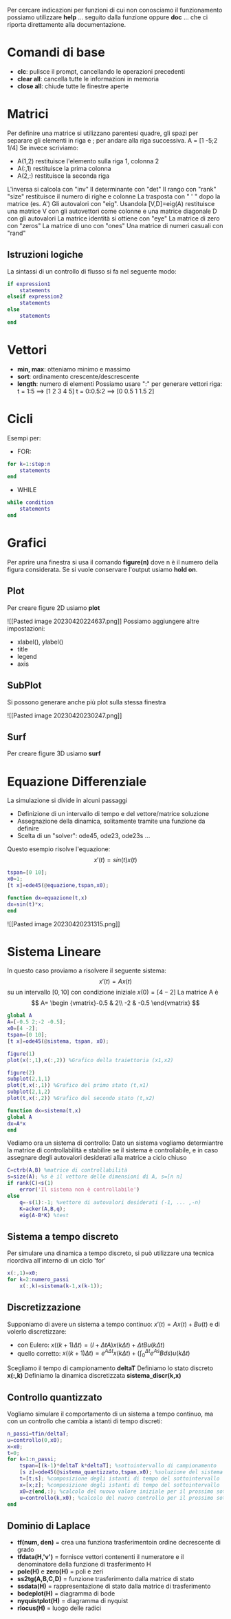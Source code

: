 
Per cercare indicazioni per funzioni di cui non conosciamo il funzionamento possiamo utilizzare **help** ... seguito dalla funzione oppure **doc** ... che ci riporta direttamente alla documentazione.


# Comandi di base

- **clc**: pulisce il prompt, cancellando le operazioni precedenti
- **clear all**: cancella tutte le informazioni in memoria
- **close all**: chiude tutte le finestre aperte

# Matrici

Per definire una matrice si utilizzano parentesi quadre, gli spazi per separare gli elementi in riga e ; per andare alla riga successiva.  A = [1 -5;2 1/4]
Se invece scriviamo:
- A(1,2) restituisce l'elemento sulla riga 1, colonna 2
- A(:,1) restituisce la prima colonna
- A(2,:) restituisce la seconda riga

L'inversa si calcola con "inv"
Il determinante con "det"
Il rango con "rank"
"size" restituisce il numero di righe e colonne
La trasposta con " ' " dopo la matrice (es. A')
Gli autovalori con "eig". Usandola [V,D]=eig(A) restituisce una matrice V con gli autovettori come colonne e una matrice diagonale D con gli autovalori
La matrice identità si ottiene con "eye"
La matrice di zero con "zeros"
La matrice di uno con "ones"
Una matrice di numeri casuali con "rand"

## Istruzioni logiche

La sintassi di un controllo di flusso si fa nel seguente modo:

``` matlab
if expression1
	statements
elseif expression2
	statements
else
	statements
end
```

# Vettori

- **min, max**: otteniamo minimo e massimo
- **sort**: ordinamento crescente/descrescente
- **length**: numero di elementi
Possiamo usare ":" per generare vettori riga: 
t = 1:5 ==> [1 2 3 4 5]
t = 0:0.5:2 ==> [0 0.5 1 1.5 2]

# Cicli

Esempi per:

- FOR: 
```matlab
for k=1:step:n
	statements
end
```

- WHILE
```matlab
while condition
	statements 
end
```

# Grafici

Per aprire una finestra si usa il comando **figure(n)** dove n è il numero della figura considerata. Se si vuole conservare l'output usiamo **hold on**. 

## Plot
Per creare figure 2D usiamo **plot**

![[Pasted image 20230420224637.png]]
Possiamo aggiungere altre impostazioni:
- xlabel(), ylabel()
- title
- legend
- axis

## SubPlot
Si possono generare anche più plot sulla stessa finestra

![[Pasted image 20230420230247.png]]

## Surf
Per creare figure 3D usiamo **surf**

# Equazione Differenziale

La simulazione si divide in alcuni passaggi
- Definizione di un intervallo di tempo e del vettore/matrice soluzione
- Assegnazione della dinamica, solitamente tramite una funzione da definire
- Scelta di un "solver": ode45, ode23, ode23s ...

Questo esempio risolve l'equazione:
$$x'(t)=sin(t)x(t)$$

```matlab
tspan=[0 10];
x0=1;
[t x]=ode45(@equazione,tspan,x0);

function dx=equazione(t,x)
dx=sin(t)*x;
end
```


![[Pasted image 20230420231315.png]]


# Sistema Lineare

In questo caso proviamo a risolvere il seguente sistema:
$$ x'(t)=Ax(t) $$ 
su un intervallo $[0,10]$ con condizione iniziale $x(0)=[4 -2]$
La matrice A è 
$$ A= \begin {vmatrix}-0.5 & 2\\ -2 & -0.5 \end{vmatrix} $$

```matlab
global A
A=[-0.5 2;-2 -0.5];
x0=[4 -2];
tspan=[0 10];
[t x]=ode45(@sistema, tspan, x0);

figure(1)
plot(x(:,1),x(:,2)) %Grafico della traiettoria (x1,x2)

figure(2)
subplot(2,1,1)
plot(t,x(:,1)) %Grafico del primo stato (t,x1)
subplot(2,1,2)
plot(t,x(:,2)) %Grafico del secondo stato (t,x2)

function dx=sistema(t,x)
global A
dx=A*x
end
```


Vediamo ora un sistema di controllo:
Dato un sistema vogliamo determiantre la matrice di controllabilità e stabilire se il sistema è controllabile, e in caso assegnare degli autovalori desiderati alla matrice a ciclo chiuso

```matlab
C=ctrb(A,B) %matrice di controllabilità
s=size(A); %s è il vettore delle dimensioni di A, s=[n n]
if rank(C)<s(1)
	error('Il sistema non è controllabile')
else
	q=-s(1):-1; %vettore di autovalori desiderati (-1, ... ,-n)
	K=acker(A,B,q);
	eig(A-B*K) %test
```

## Sistema a tempo discreto

Per simulare una dinamica a tempo discreto, si può utilizzare una tecnica ricordiva all'interno di un ciclo 'for'

```matlab
x(:,1)=x0;
for k=2:numero_passi
	x(:,k)=sistema(k-1,x(k-1));
```

## Discretizzazione

Supponiamo di avere un sistema a tempo continuo: $x'(t)=Ax(t)+Bu(t)$ e di volerlo discretizzare:
- con Eulero: $x((k+1)\Delta t)=(I+\Delta tA)x(k\Delta t)+\Delta tBu(k\Delta t)$
- quello corretto: $x((k+1)\Delta t)=e^{A\Delta t}x(k\Delta t)+(\int_{0}^{\Delta t}e^{As}Bds)u(k\Delta t)$

Scegliamo il tempo di campionamento **deltaT**
Definiamo lo stato discreto **x(:,k)**
Definiamo la dinamica discretizzata **sistema_discr(k,x)**

## Controllo quantizzato

Vogliamo simulare il comportamento di un sistema a tempo continuo, ma con un controllo che cambia a istanti di tempo discreti:

```matlab
n_passi=tfin/deltaT;
u=controllo(0,x0);
x=x0;
t=0;
for k=1:n_passi;
	tspan=[(k-1)*deltaT k*deltaT]; %sottointervallo di campionamento
	[s z]=ode45(@sistema_quantizzato,tspan,x0); %soluzione del sistema nel sottointervallo
	t=[t;s]; %composizione degli istanti di tempo del sottointervallo
	x=[x;z]; %composizione degli istanti di tempo del sottointervallo
	x0=z(end,:); %calcolo del nuovo valore iniziale per il prossimo sottointervallo
	u=controllo(k,x0); %calcolo del nuovo controllo per il prossimo sottointervallo
end
```

## Dominio di Laplace

- **tf(num, den)** = crea una funziona trasferimentoin ordine decrescente di grado
- **tfdata(H,'v')** = fornisce vettori contenenti il numeratore e il denominatore della funzione di trasferimento H
- **pole(H)** e **zero(H)** = poli e zeri
- **ss2tg(A,B,C,D)** = funzione trasferimento dalla matrice di stato
- **ssdata(H)** = rappresentazione di stato dalla matrice di trasferimento
- **bodeplot(H)** = diagramma di bode
- **nyquistplot(H)** = diagramma di nyquist
- **rlocus(H)** = luogo delle radici